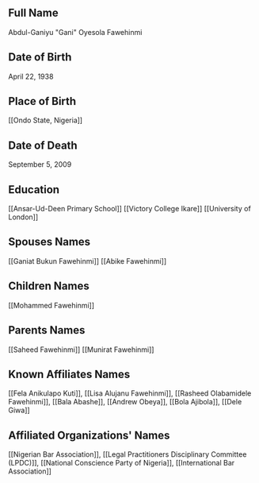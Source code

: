 ## Full Name
Abdul-Ganiyu "Gani" Oyesola Fawehinmi

## Date of Birth
April 22, 1938

## Place of Birth
[[Ondo State, Nigeria]]

## Date of Death
September 5, 2009

## Education
[[Ansar-Ud-Deen Primary School]]
[[Victory College Ikare]]
[[University of London]]

## Spouses Names
[[Ganiat Bukun Fawehinmi]]
[[Abike Fawehinmi]]

## Children Names
[[Mohammed Fawehinmi]]

## Parents Names
[[Saheed Fawehinmi]]
[[Munirat Fawehinmi]]

## Known Affiliates Names
[[Fela Anikulapo Kuti]], [[Lisa Alujanu Fawehinmi]], [[Rasheed Olabamidele Fawehinmi]], [[Bala Abashe]], [[Andrew Obeya]], [[Bola Ajibola]], [[Dele Giwa]]

## Affiliated Organizations' Names
[[Nigerian Bar Association]], [[Legal Practitioners Disciplinary Committee (LPDC)]], [[National Conscience Party of Nigeria]], [[International Bar Association]]



